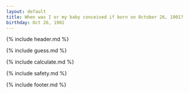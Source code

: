 ```yaml
---
layout: default
title: When was I or my baby conceived if born on October 26, 1901?
birthday: Oct 26, 1901
---
```


{% include header.md %}

{% include guess.md %}

{% include calculate.md %}

{% include safety.md %}

{% include footer.md %}



